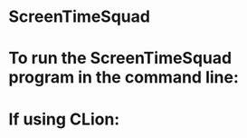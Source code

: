 # ScreenTimeSquad

# To run the ScreenTimeSquad program in the command line:
# If using CLion:
  # 
